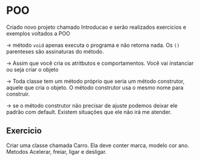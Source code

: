 # POO

Criado novo projeto chamado Introducao e serão realizados exercicios e exemplos voltados a POO

-> método `void` apenas executa o programa e não retorna nada. Os `()` parenteses são assinaturas do método.

-> Assim que você cria os atritbutos e comportamentos. Você vai instanciar ou seja criar o objeto

-> Toda classe tem um método próprio que seria um método construtor, aquele que cria o objeto. O método construtor usa o mesmo nome para construir.

-> se o método construtor não precisar de ajuste podemos deixar ele padrão com default. Existem situações que ele não irá me atender.

## Exercicio

Criar uma classe chamada Carro. Ela deve conter marca, modelo cor ano. Metodos Acelerar, freiar, ligar e desligar.